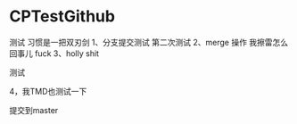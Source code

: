 # CPTestGithub
测试 习惯是一把双刃剑
1、分支提交测试 第二次测试
2、merge 操作 我擦雷怎么回事儿 fuck
3、holly shit

测试






4，我TMD也测试一下

提交到master
